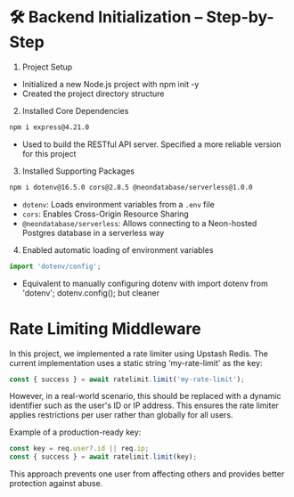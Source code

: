 # 🛠️ Backend Initialization – Step-by-Step
1. Project Setup
- Initialized a new Node.js project with npm init -y
- Created the project directory structure
2. Installed Core Dependencies
```bash
npm i express@4.21.0
```
- Used to build the RESTful API server. Specified a more reliable version for this project

3. Installed Supporting Packages
```bash
npm i dotenv@16.5.0 cors@2.8.5 @neondatabase/serverless@1.0.0
```
- `dotenv`: Loads environment variables from a `.env` file
- `cors`: Enables Cross-Origin Resource Sharing
- `@neondatabase/serverless`: Allows connecting to a Neon-hosted Postgres database in a serverless way

4. Enabled automatic loading of environment variables
```js
import 'dotenv/config';
```
- Equivalent to manually configuring dotenv with import dotenv from 'dotenv'; dotenv.config(); but cleaner

# Rate Limiting Middleware

In this project, we implemented a rate limiter using Upstash Redis. The current implementation uses a static string 'my-rate-limit' as the key:

```js
const { success } = await ratelimit.limit('my-rate-limit');
```
However, in a real-world scenario, this should be replaced with a dynamic identifier such as the user's ID or IP address. This ensures the rate limiter applies restrictions per user rather than globally for all users.

Example of a production-ready key:

```js
const key = req.user?.id || req.ip;
const { success } = await ratelimit.limit(key);
```
This approach prevents one user from affecting others and provides better protection against abuse.